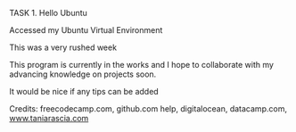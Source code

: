 TASK 1. Hello Ubuntu

Accessed my Ubuntu Virtual Environment

This was a very rushed week

This program is currently in the works and I hope to collaborate with my advancing knowledge on projects soon.

It would be nice if any tips can be added

Credits: freecodecamp.com, github.com help, digitalocean, datacamp.com, www.taniarascia.com